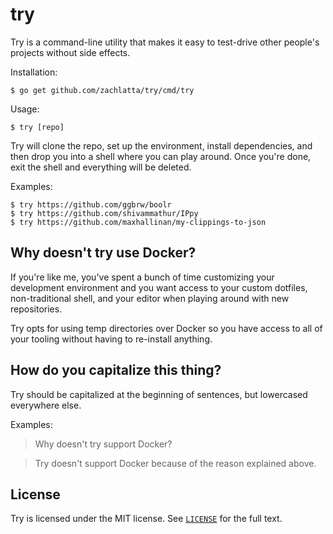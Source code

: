 # try

Try is a command-line utility that makes it easy to test-drive other people's projects without side effects.

Installation:

    $ go get github.com/zachlatta/try/cmd/try

Usage:

    $ try [repo]
    
Try will clone the repo, set up the environment, install dependencies, and then drop you into a shell where you can play around. Once you're done, exit the shell and everything will be deleted.

Examples:

    $ try https://github.com/ggbrw/boolr
    $ try https://github.com/shivammathur/IPpy
    $ try https://github.com/maxhallinan/my-clippings-to-json
    
## Why doesn't try use Docker?

If you're like me, you've spent a bunch of time customizing your development environment and you want access to your custom dotfiles, non-traditional shell, and your editor when playing around with new repositories.

Try opts for using temp directories over Docker so you have access to all of your tooling without having to re-install anything.

## How do you capitalize this thing?

Try should be capitalized at the beginning of sentences, but lowercased everywhere else.

Examples:

> Why doesn't try support Docker?

> Try doesn't support Docker because of the reason explained above.

## License

Try is licensed under the MIT license. See [`LICENSE`](LICENSE) for the full text.
